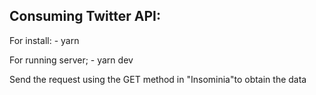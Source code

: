 ## Consuming Twitter API:

For install:
    - yarn

For running server;
    - yarn dev

Send the request using the GET method in "Insominia"to obtain the data